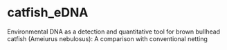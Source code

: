 # catfish_eDNA
Environmental DNA as a detection and quantitative tool for brown bullhead catfish (Ameiurus nebulosus): A comparison with conventional netting
